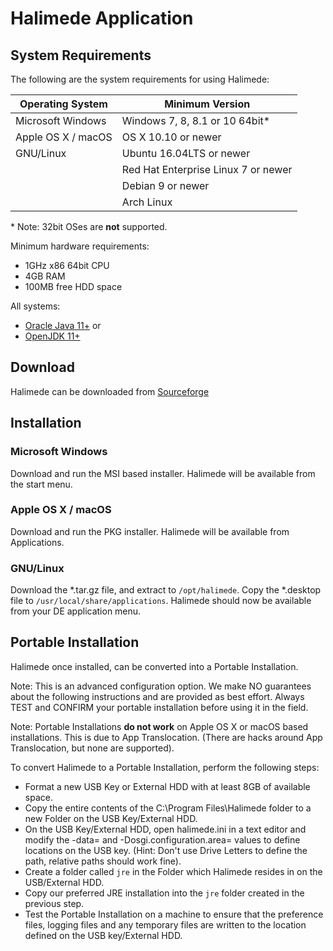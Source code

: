 # Halimede Application 

## System Requirements

The following are the system requirements for using Halimede:

| Operating System   | Minimum Version
|--------------------|---------------
| Microsoft Windows  | Windows 7, 8, 8.1 or 10 64bit\*
| Apple OS X / macOS | OS X 10.10 or newer
| GNU/Linux          | Ubuntu 16.04LTS or newer
|                    | Red Hat Enterprise Linux 7 or newer
|                    | Debian 9 or newer
|                    | Arch Linux

\* Note: 32bit OSes are **not** supported.

Minimum hardware requirements:

* 1GHz x86 64bit CPU
* 4GB RAM
* 100MB free HDD space

All systems:

* [Oracle Java 11+](https://java.com/en/download/) or
* [OpenJDK 11+](https://www.azul.com/downloads/zulu/)

## Download

Halimede can be downloaded from [Sourceforge](https://sf.net/p/halimede/files)

## Installation

### Microsoft Windows

Download and run the MSI based installer. Halimede will be available from the
start menu.

### Apple OS X / macOS

Download and run the PKG installer. Halimede will be available from 
Applications.

### GNU/Linux

Download the \*.tar.gz file, and extract to `/opt/halimede`. Copy the 
\*.desktop file to `/usr/local/share/applications`. Halimede should now be 
available from your DE application menu.

## Portable Installation

Halimede once installed, can be converted into a Portable Installation.

Note: This is an advanced configuration option. We make NO
guarantees about the following instructions and are provided as best
effort. Always TEST and CONFIRM your portable installation before using
it in the field.

Note: Portable Installations **do not work** on Apple OS X or macOS based
installations. This is due to App Translocation. (There are hacks
around App Translocation, but none are supported).

To convert Halimede to a Portable Installation, perform the following steps:

* Format a new USB Key or External HDD with at least 8GB of available
space.
* Copy the entire contents of the C:\Program Files\Halimede folder to
a new Folder on the USB Key/External HDD.
* On the USB Key/External HDD, open halimede.ini in a text
editor and modify the -data= and -Dosgi.configuration.area= values
to define locations on the USB key. (Hint: Don't use Drive Letters
to define the path, relative paths should work fine).
* Create a folder called `jre` in the Folder which Halimede resides in on the
USB/External HDD.
* Copy our preferred JRE installation into the `jre` folder created in the
previous step.  
* Test the Portable Installation on a machine to ensure that the
preference files, logging files and any temporary files are written
to the location defined on the USB key/External HDD.

